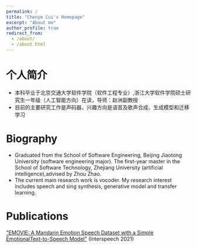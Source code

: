 ```yaml
---
permalink: /
title: "Chenye Cui's Homepage"
excerpt: "About me"
author_profile: true
redirect_from: 
  - /about/
  - /about.html
---
```


个人简介
======
- 本科毕业于北京交通大学软件学院（软件工程专业）,浙江大学软件学院硕士研究生一年级（人工智能方向）在读，导师：赵洲副教授
- 目前的主要研究工作是声码器，兴趣方向是语音及歌声合成、生成模型和迁移学习

Biography
======
- Graduated from the School of Software Engineering, Beijing Jiaotong University (software engineering major). The first-year master in the School of Software Technology, Zhejiang University (artificial intelligence),advised by Zhou Zhao.
- The current main research work is vocoder. My research interest includes speech and sing synthesis, generative model and transfer learning. 

Publications
======

["EMOVIE: A Mandarin Emotion Speech Dataset with a Simple EmotionalText-to-Speech Model"](https://www.isca-speech.org/archive/interspeech_2021/cui21c_interspeech.html) (Interspeech 2021)

